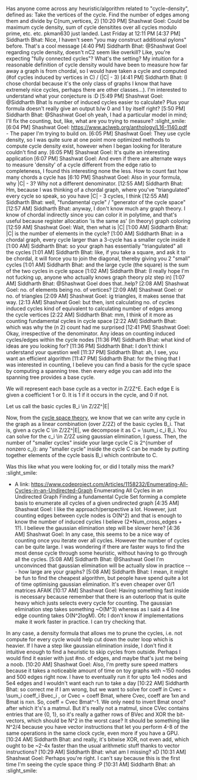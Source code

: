  Has anyone come across any heuristic/algorithm related to "cycle-density", defined as:
Take the vertices of the cycle. Find the number of edges among them and divide by C(num_vertices, 2)
[10:20 PM] Shashwat Goel: Could be maximum cycle density, sum of cycle densitites over all cycles modulo prime, etc. etc.
pkman630
 just landed.
Last Friday at 12:11 PM
[4:37 PM] Siddharth Bhat: Nice, I haven't seen "you may construct additional pylons" before. That's a cool message
[4:40 PM] Siddharth Bhat: @Shashwat Goel regarding cycle density, doesn't nC2 seem like overkill? Like, you're expecting "fully connected cycles"? What's the setting? My intuition for a reasonable definition of cycle density would have been to measure how far away a graph is from chordal, so I would have taken a cycle and computed (#of cycles induced by vertices in C) / (|C| - 3)
[4:41 PM] Siddharth Bhat: (I chose chordal because it's the only class of graphs I know that have extremely nice cycles, perhaps there are other classes...). I'm interested to understand what your conjecture is :D
[5:49 PM] Shashwat Goel: @Siddharth Bhat Is number of induced cycles easier to calculate? Plus your formula doesn't really give an output b/w 0 and 1 by itself right?
[5:50 PM] Siddharth Bhat: @Shashwat Goel oh yeah, I had a particular model in mind; I'll fix the counting, but, like, what are you trying to measure? :slight_smile:
[6:04 PM] Shashwat Goel: https://www.aclweb.org/anthology/L16-1140.pdf - The paper I'm trying to build on.
[6:05 PM] Shashwat Goel: They use cycle density, so I was quite sure at one point more optimized methods to compute cycle density exist, however when I began looking for literature couldn't find any.
[6:05 PM] Shashwat Goel: It's quite an interesting application
[6:07 PM] Shashwat Goel: And even if there are alternate ways to measure 'density' of a cycle different from the edge ratio to completeness, I found this interesting none the less. How to count fast how many chords a cycle has
[6:10 PM] Shashwat Goel: Also in your formula, why |C| - 3? Why not a different denominator.
[12:55 AM] Siddharth Bhat: Hm, because I was thinking of a chordal graph, where you've "triangulated" every cycle so speak, so you have |C| - 3 cycles, I think
[12:55 AM] Siddharth Bhat: well, "fundamental cycle" / "generator of the cycle space"
[12:57 AM] Siddharth Bhat: anyway, I don't know much any graph theory. I know of chordal indirectly since you can color it in polytime, and that's useful because register allocation 'is the same as' (in theory) graph coloring
[12:59 AM] Shashwat Goel: Wait, then what is |C|
[1:00 AM] Siddharth Bhat: |C| is the number of elements in the cycle?
[1:00 AM] Siddharth Bhat: in a chordal graph, every cycle larger than a 3-cycle has  a smaller cycle inside it
[1:00 AM] Siddharth Bhat: so your graph has essentially "triangulated" all the cycles
[1:01 AM] Siddharth Bhat: like, if you take a square, and ask it to be chordal, it will force you to join the diagonal, thereby giving you 2 "small" cycles
[1:01 AM] Siddharth Bhat: and the large cycle (the square) is the sum of the two cycles in cycle space
[1:02 AM] Siddharth Bhat: (I really hope I'm not fucking up, anyone who actually knows graph theory plz step in)
[1:07 AM] Siddharth Bhat: @Shashwat Goel does that..help?
[2:08 AM] Shashwat Goel: no. of elements being no. of vertices?
[2:09 AM] Shashwat Goel: or no. of triangles
[2:09 AM] Shashwat Goel: ig triangles, it makes sense that way.
[2:13 AM] Shashwat Goel: but then, isnt calculating no. of cycles induced cycles kind of equivalent to calculating number of edges among the cycle vertices
[2:22 AM] Siddharth Bhat: mm, I think of it more as counting fundamental cycles in cycle space
[2:22 AM] Siddharth Bhat: which was why the (n 2) count had me surprised
[12:41 PM] Shashwat Goel: Okay, irrespective of the denominator. Any ideas on counting induced cycles/edges within the cycle nodes
[11:36 PM] Siddharth Bhat: what kind of ideas are you looking for?
[11:36 PM] Siddharth Bhat: I don't think I understand your question well
[11:37 PM] Siddharth Bhat: ah, I see, you want an efficient algorithm
[11:47 PM] Siddharth Bhat: for the thing that  I was interested in counting, I believe you can find a basis for the cycle space by computing a spanning tree. then every edge you can add into the spanning tree provides a base cycle. 

We will represent each base cycle as a vector in Z/2Z^E. Each edge E is given a coefficient 1 or 0. It is 1 if it occurs in the cycle, and 0 if not.

Let us call the basic cycles B_i \in Z/2Z^|E|

Now, from the [cycle space theory](https://en.wikipedia.org/wiki/Cycle_basis), we know that we can write any cycle in the graph as a linear combination (over Z/2Z) of the basic cycles B_i. That is, given a cycle C \in Z/2Z^|E|, we decompose it as  C = \sum_i c_i B_i. You can solve for the c_i \in Z/2Z using gaussian elimination, I guess.  Then, the number of "smaller cycles" inside your large cycle C is 2^{number of nonzero c_i}: any "smaller cycle" inside the cycle C can be made by putting together elements of the cycle basis B_i which contribute to C.

Was this like what you were looking for, or did I totally miss the mark? :slight_smile: 

- A link: https://www.codeproject.com/Articles/1158232/Enumerating-All-Cycles-in-an-Undirected-Graph
Enumerating All Cycles in an Undirected Graph
Finding a fundamental Cycle Set forming a complete basis to enumerate all cycles of a given undirected graph
[4:35 AM] Shashwat Goel: I like the approach/perspective a lot. However, just counting edges between cycle nodes is O(N^2) and that is enough to know the number of induced cycles I believe (2*Num_cross_edges + 1?). I believe the gaussian elimination step will be slower here?
[4:36 AM] Shashwat Goel: In any case, this seems to be a nice way of counting once you iterate over all cycles. However the number of cycles can be quite large. I was wondering if there are faster ways to find the most dense cycle through some heuristic, without having to go through all the cycles.
[5:08 AM] Siddharth Bhat: @Shashwat Goel I'm unconvinced that gaussian elimination will be actually slow in practice --- how large are your graphs?
[5:08 AM] Siddharth Bhat: I mean, it might be fun to find the cheapest algorithm, but people have spend quite a lot of time optimising gaussian elimination. It's even cheaper over 0/1 matrices AFAIK
[10:17 AM] Shashwat Goel: Having something fast inside is necessary because remember that there is an outerloop that is quite heavy which justs selects every cycle for counting. The gaussian elimination step takes something ~O(M^3) whereas as I said a 4 line edge counting takes O(N^2logM). Ofc I don't know if implementations make it work faster in practice. I can try checking that.

In any case, a density formula that allows me to prune the cycles, i.e. not compute for every cycle would help cut down the outer loop which is heavier. If I have a step like gaussian elimination inside, I don't find it intuitive enough to find a heuristic to skip cycles from outside. Perhaps I would find it easier with just #no. of edges, and maybe that's just me being a noob.
[10:20 AM] Shashwat Goel: Also, I'm pretty sure speed matters because it takes a noticeable amount of time on toy graphs with ~150 nodes and 500 edges right now. I have to eventually run it for upto 1e4 nodes and 5e4 edges and I wouldn't want each run to take a day
[10:22 AM] Siddharth Bhat: so correct me if I am wrong, but we want to solve for coeff in Cvec = \sum_i coeff_i Bvec_i , or Cvec = coeff Bmat, where Cvec, coeff are 1xn and Bmat is nxn. So, coeff = Cvec Bmat^-1. We only need to invert Bmat once? after which it's's a matmul. But it's really not a matmul, since CVec contains entries that are {0, 1}, so it's really a gather rows of BVec and XOR the bit-vectors, which should be  N^2 in the worst case? It should be something like N^2/4 because you have vector instructions that let you perform 4-8 of the same operations in the same clock cycle, even more if you have a GPU.
[10:24 AM] Siddharth Bhat: and really, it's bitwise XOR, not even add, which ought to be ~2-4x faster than the usual arithmetic stuff thanks to vector instructions?
[10:29 AM] Siddharth Bhat: what am I missing? xD
[10:31 AM] Shashwat Goel: Perhaps you're right. I can't say because this is the first time I'm seeing the cycle space thing :P
[10:31 AM] Siddharth Bhat: ah :slight_smile:

